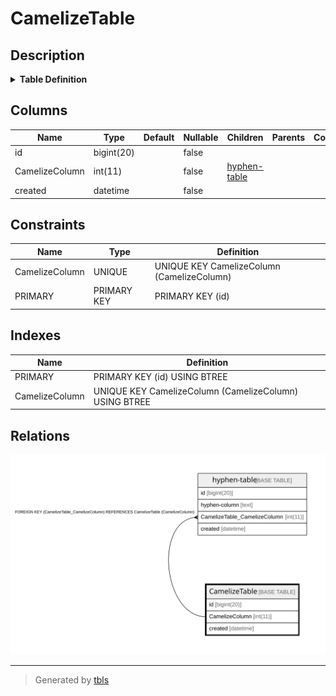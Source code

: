 # CamelizeTable

## Description

<details>
<summary><strong>Table Definition</strong></summary>

```sql
CREATE TABLE `CamelizeTable` (
  `id` bigint(20) NOT NULL AUTO_INCREMENT,
  `CamelizeColumn` int(11) NOT NULL,
  `created` datetime NOT NULL,
  PRIMARY KEY (`id`),
  UNIQUE KEY `CamelizeColumn` (`CamelizeColumn`)
) ENGINE=InnoDB DEFAULT CHARSET=latin1
```

</details>

## Columns

| Name | Type | Default | Nullable | Children | Parents | Comment |
| ---- | ---- | ------- | -------- | -------- | ------- | ------- |
| id | bigint(20) |  | false |  |  |  |
| CamelizeColumn | int(11) |  | false | [hyphen-table](hyphen-table.md) |  |  |
| created | datetime |  | false |  |  |  |

## Constraints

| Name | Type | Definition |
| ---- | ---- | ---------- |
| CamelizeColumn | UNIQUE | UNIQUE KEY CamelizeColumn (CamelizeColumn) |
| PRIMARY | PRIMARY KEY | PRIMARY KEY (id) |

## Indexes

| Name | Definition |
| ---- | ---------- |
| PRIMARY | PRIMARY KEY (id) USING BTREE |
| CamelizeColumn | UNIQUE KEY CamelizeColumn (CamelizeColumn) USING BTREE |

## Relations

![er](CamelizeTable.svg)

---

> Generated by [tbls](https://github.com/k1LoW/tbls)
